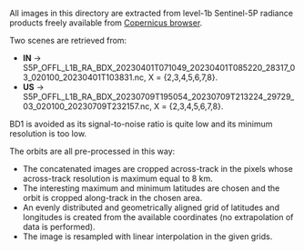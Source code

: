 All images in this directory are extracted from level-1b Sentinel-5P radiance products freely available from [Copernicus browser](https://browser.dataspace.copernicus.eu/?zoom=5&lat=50.16282&lng=20.78613&themeId=DEFAULT-THEME&visualizationUrl=U2FsdGVkX1%2F9LF5Al1oqZalcdpGVkR1qrWF1qXaGBGJgtUPGvCxewM2prABJE8y0ckZxFpQGkP8qedMcSC960rAQW5eAu%2BFhiwrWaqmkEsoA6tRwveOS5r61S3jGWLBZ&datasetId=S2_L2A_CDAS&demSource3D=%22MAPZEN%22&cloudCoverage=30&dateMode=SINGLE).

Two scenes are retrieved from:
* **IN**  -> S5P_OFFL_L1B_RA_BDX_20230401T071049_20230401T085220_28317_03_020100_20230401T103831.nc, X = {2,3,4,5,6,7,8}.
* **US** -> S5P_OFFL_L1B_RA_BDX_20230709T195054_20230709T213224_29729_03_020100_20230709T232157.nc, X = {2,3,4,5,6,7,8}.

BD1 is avoided as its signal-to-noise ratio is quite low and its minimum resolution is too low.

The orbits are all pre-processed in this way:
* The concatenated images are cropped across-track in the pixels whose across-track resolution is maximum equal to 8 km.
* The interesting maximum and minimum latitudes are chosen and the orbit is cropped along-track in the chosen area.
* An evenly distributed and geometrically aligned grid of latitudes and longitudes is created from the available coordinates (no extrapolation of data is performed).
* The image is resampled with linear interpolation in the given grids.


